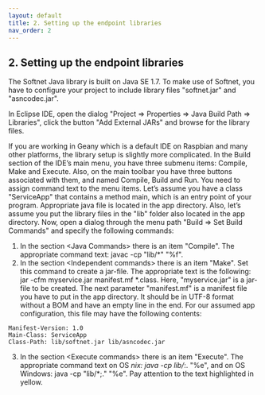 ```yaml
---
layout: default
title: 2. Setting up the endpoint libraries
nav_order: 2
---
```


## 2. Setting up the endpoint libraries

The Softnet Java library is built on Java SE 1.7. To make use of Softnet, you have to configure your project to include library files "softnet.jar" and "asncodec.jar".  

In Eclipse IDE, open the dialog "Project => Properties => Java Build Path => Libraries", click the button "Add External JARs" and browse for the library files.  

If you are working in Geany which is a default IDE on Raspbian and many other platforms, the library setup is slightly more complicated. In the Build section of the IDE’s main menu, you have three submenu items: Compile, Make and Execute. Also, on the main toolbar you have three buttons associated with them, and named Compile, Build and Run. You need to assign command text to the menu items. Let’s assume you have a class "ServiceApp" that contains a method main, which is an entry point of your program. Appropriate java file is located in the app directory. Also, let’s assume you put the library files in the "lib" folder also located in the app directory. Now, open a dialog through the menu path "Build => Set Build Commands" and specify the following commands:
1. In the section &lt;Java Commands&gt; there is an item "Compile". The appropriate command text: <span class="text-orange">javac -cp "lib/*" "%f"</span>.
2. In the section &lt;Independent commands&gt; there is an item "Make". Set this command to create a jar-file. The appropriate text is the following: <span class="text-orange">jar -cfm myservice.jar manifest.mf *.class</span>. Here, "myservice.jar" is a jar-file to be created. The next parameter "manifest.mf" is a manifest file you have to put in the app directory. It should be in UTF-8 format without a BOM and have an empty line in the end. For our assumed app configuration, this file may have the following contents:  
```
Manifest-Version: 1.0
Main-Class: ServiceApp
Class-Path: lib/softnet.jar lib/asncodec.jar
```
3. In the section &lt;Execute commands&gt; there is an item "Execute". The appropriate command text on OS *nix: <span class="text-orange">java -cp <span class="text-highlighted">lib/*:.</span> "%e"</span>, and on OS Windows: <span class="text-orange">java -cp <span class="text-highlighted">"lib/*;."</span> "%e"</span>. Pay attention to the text highlighted in yellow.
